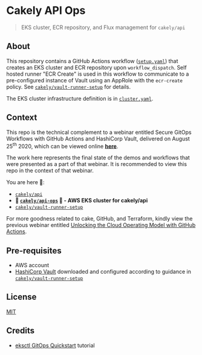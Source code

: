 # Cakely API Ops
> EKS cluster, ECR repository, and Flux management for `cakely/api`

## About

This repository contains a GitHub Actions workflow ([`setup.yaml`](.github/workflows/setup.yml)) that creates an EKS cluster and ECR repository upon `workflow_dispatch`. Self hosted runner "ECR Create" is used in this workflow to communicate to a pre-configured instance of Vault using an AppRole with the `ecr-create` policy. See [`cakely/vault-runner-setup`](https://github.com/cakely/vault-runner-setup) for details.

The EKS cluster infrastructure definition is in [`cluster.yaml`](cluster.yaml).

## Context

This repo is the technical complement to a webinar entitled Secure GitOps Workflows with GitHub Actions and HashiCorp Vault, delivered on August 25<sup>th</sup> 2020, which can be viewed online [**here**](https://www.hashicorp.com/resources/secure-gitops-workflows-with-github-actions-and-hashicorp-vault).

The work here represents the final state of the demos and workflows that were presented as a part of that webinar. It is recommended to view this repo in the context of that webinar.

You are here 🍰:
* [`cakely/api`](https://github.com/cakely/api)
* **🍰 [`cakely/api-ops`](https://github.com/cakely/api-ops) 🍰 - AWS EKS cluster for cakely/api**
* [`cakely/vault-runner-setup`](https://github.com/cakely/vault-runner-setup)

For more goodness related to cake, GitHub, and Terraform, kindly view the previous webinar entitled [Unlocking the Cloud Operating Model with GitHub Actions](https://www.hashicorp.com/resources/unlocking-the-cloud-operating-model-with-github-actions/).

## Pre-requisites

- AWS account
- [HashiCorp Vault](https://vaultproject.io/) downloaded and configured according to guidance in [`cakely/vault-runner-setup`](https://github.com/cakely/vault-runner-setup)

## License

[MIT](LICENSE)

## Credits

* [eksctl GitOps Quickstart](https://eksctl.io/gitops-quickstart/) tutorial
